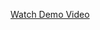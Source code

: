 <a href="https://drive.google.com/file/d/1d7A7s6rgKWO-c2-g2mTZU1l_gJptzfc4/view?usp=sharing" target="_blank">Watch Demo Video</a>
